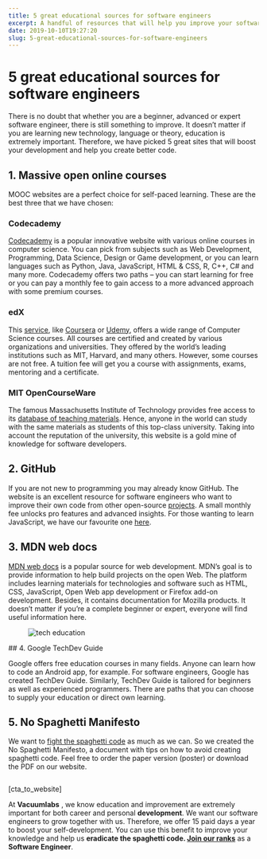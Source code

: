 ```yaml
---
title: 5 great educational sources for software engineers
excerpt: A handful of resources that will help you improve your software engineering skills.
date: 2019-10-10T19:27:20
slug: 5-great-educational-sources-for-software-engineers
---
```


# 5 great educational sources for software engineers

There is no doubt that whether you are a beginner, advanced or expert software engineer, there is still something to improve. It doesn’t matter if you are learning new technology, language or theory, education is extremely important. Therefore, we have picked 5 great sites that will boost your development and help you create better code.

## 1. Massive open online courses

MOOC websites are a perfect choice for self-paced learning. These are the best three that we have chosen:

### Codecademy

[Codecademy](https://www.codecademy.com/) is a popular innovative website with various online courses in computer science. You can pick from subjects such as Web Development, Programming, Data Science, Design or Game development, or you can learn languages such as Python, Java, JavaScript, HTML & CSS, R, C++, C# and many more. Codecademy offers two paths – you can start learning for free or you can pay a monthly fee to gain access to a more advanced approach with some premium courses.

### edX

This [service](https://www.edx.org/), like [Coursera](https://www.coursera.org/) or [Udemy](https://www.udemy.com/), offers a wide range of Computer Science courses. All courses are certified and created by various organizations and universities. They offered by the world’s leading institutions such as MIT, Harvard, and many others. However, some courses are not free. A tuition fee will get you a course with assignments, exams, mentoring and a certificate.

### MIT OpenCourseWare

The famous Massachusetts Institute of Technology provides free access to its [database of teaching materials](https://ocw.mit.edu/courses/find-by-topic/#cat=engineering&subcat=computerscience). Hence, anyone in the world can study with the same materials as students of this top-class university. Taking into account the reputation of the university, this website is a gold mine of knowledge for software developers.

## 2. GitHub

If you are not new to programming you may already know GitHub. The website is an excellent resource for software engineers who want to improve their own code from other open-source [projects](https://inside.vacuumlabs.com/technology/helping-society-by-tech-volunteering). A small monthly fee unlocks pro features and advanced insights. For those wanting to learn JavaScript, we have our favourite one [here](https://github.com/getify/You-Dont-Know-JS).

## 3. MDN web docs

[MDN web docs](https://developer.mozilla.org/en-US/) is a popular source for web development. MDN’s goal is to provide information to help build projects on the open Web. The platform includes learning materials for technologies and software such as HTML, CSS, JavaScript, Open Web app development or Firefox add-on development. Besides, it contains documentation for Mozilla products. It doesn’t matter if you’re a complete beginner or expert, everyone will find useful information here.

<figure class="wp-block-image"><img src="https://vacuumlabs.com/wp-content/uploads/2019/10/artificial-intelligence-blur-close-up-546819-2-1191x791.jpg" alt="tech education" class="wp-image-739"></figure>
## 4. Google TechDev Guide

Google offers free education courses in many fields. Anyone can learn how to code an Android app, for example. For software engineers, Google has created TechDev Guide. Similarly, TechDev Guide is tailored for beginners as well as experienced programmers. There are paths that you can choose to supply your education or direct own learning.

## 5. No Spaghetti Manifesto

We want to [fight the spaghetti code](https://vacuumlabs.com/spaghetti) as much as we can. So we created the No Spaghetti Manifesto, a document with tips on how to avoid creating spaghetti code. Feel free to order the paper version (poster) or download the PDF on our website.

<figure class="wp-block-image"><img src="https://vacuumlabs.com/wp-content/uploads/2019/10/manifesto_poster_srgb-559x791.png" alt="" class="wp-image-780"></figure>

[cta\_to\_website]

At **Vacuumlabs** , we know education and improvement are extremely important for both career and personal **development**. We want our software engineers to grow together with us. Therefore, we offer 15 paid days a year to boost your self-development. You can use this benefit to improve your knowledge and help us **eradicate the spaghetti code. [Join our ranks](https://vacuumlabs.com/jobs/software-engineer)** as a **Software Engineer**.

